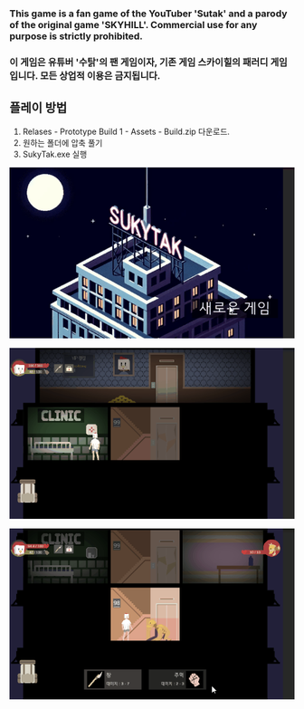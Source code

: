 ### This game is a fan game of the YouTuber 'Sutak' and a parody of the original game 'SKYHILL'. Commercial use for any purpose is strictly prohibited.

### 이 게임은 유튜버 '수탉'의 팬 게임이자, 기존 게임 스카이힐의 패러디 게임입니다. 모든 상업적 이용은 금지됩니다.



## 플레이 방법

1. Relases - Prototype Build 1 - Assets - Build.zip 다운로드.
2. 원하는 폴더에 압축 풀기
3. SukyTak.exe 실행


![start](./GitImage/starting.gif)

![root](./GitImage/rooting.gif)

![battle](./GitImage/battle.gif)